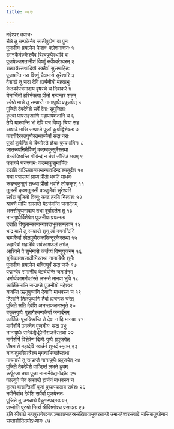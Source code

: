 ```yaml
---
title: ०८७

---
```

महेश्वर उवाच-  
चैत्रे तु चम्पकेनैव जातीपुष्पेण वा पुनः  
पूजनीयः प्रयत्नेन केशवः क्लेशनाशनः १  
दमनकैर्मरुकैश्चैव बिल्वपुष्पैरथापि वा  
पूजयेज्जगतामीशं विष्णुं सर्वेश्वरेश्वरम् २  
शतपत्रैस्तथादिव्यै रक्तैर्वा सुसमाहितः  
पूजयन्ति नरा विष्णुं चैत्रमासे सुरेश्वरि ३  
वैशाखे तु सदा देवि ह्यर्चनीयो महत्प्रभुः  
केतकीपत्रमादाय वृषस्थे च दिवाकरे ४  
येनार्चितो हरिर्भक्त्या प्रीतो मन्वन्तरं शतम्  
ज्येष्ठे मासे तु सम्प्राप्ते नानापुष्पैः प्रपूजयेत् ५  
पूजिते देवदेवेशे सर्वे देवाः सुपूजिताः  
कृत्वा पापसहस्राणि महापापशतानि च ६  
तेपि यास्यन्ति भो देवि यत्र विष्णुः श्रिया सह  
आषाढे मासि सम्प्राप्ते पूजां कुर्याद्विशेषतः ७  
करवीरैरक्तपुष्पैस्तथाब्जैर्वा सदा नराः  
पूजां कुर्वन्ति ये विष्णोस्ते ज्ञेयाः पुण्यभागिनः ८  
जातरूपनिभैर्विष्णुं कदम्बकुसुमैस्तथा  
येऽर्चयिष्यन्ति गोविन्दं न तेषां सौरिजं भयम् ९  
घनागमे घनश्यामः कदम्बकुसुमार्चितः  
ददाति वाञ्छितान्कामान्यावदिन्द्राश्चतुर्दश १०  
यथा पद्मालयां प्राप्य प्रीतो भवति माधवः  
कदम्बकुसुमं लब्ध्वा प्रीतो भवति लोककृत् ११  
तुलसी कृष्णतुलसी वञ्जुलैर्वा सुरेश्वरि  
सर्वदा पूजितो विष्णुः कष्टं हरति नित्यशः १२  
श्रावणे मासि सम्प्राप्ते येऽर्चयन्ति जनार्दनम्  
अतसीपुष्पमादाय तथा दूर्वादलेन तु १३  
नानापुष्पैर्विशेषेण पूजनीयः प्रयत्नतः  
ददाति विपुलान्कामान्यावदाभूतसम्प्लवम् १४  
भाद्र मासे तु सम्प्राप्ते शृणु त्वं नगनन्दिनि  
चम्पकैर्वा श्वेतपुष्पैरक्तसिन्दूरकैस्तथा १५  
कह्लारैर्वा महादेवि सर्वकामफलं लभेत्  
आश्विने वै शुभेमासे कर्त्तव्यं विष्णुपूजनम् १६  
यूथिकानवजातीभिस्तथा नानाविधैः शुभैः  
पूजनीयः प्रयत्नेन भक्तिपूर्वं सदा जनैः १७  
पद्मान्येव समानीय येऽर्चयन्ति जनार्दनम्  
धर्मार्थकाममोक्षांस्ते लभन्ते मानवा भुवि १८  
कार्तिकेमासि सम्प्राप्ते पूजनीयो महेश्वरः  
यावन्ति ऋतुपुष्पाणि देयानि माधवस्य च १९  
तिलानि तिलपुष्पाणि तैर्वा ह्यर्चनकं चरेत्  
पूजिते सति देवेशि अनन्तफलमश्नुते २०  
बकुलपुष्पैः पुन्नागैश्चम्पकैर्वा जनार्दनम्  
कार्तिके पूजयिष्यन्ति ते देवा न हि मानवाः २१  
मार्गशीर्षे प्रयत्नेन पूजनीयः सदा प्रभुः  
नानापुष्पैः सनैवेद्यैर्धूपैर्नीराजनैस्तथा २२  
मार्गशीर्षे विशेषेण दिव्यैः पुष्पैः प्रपूजयेत्  
पौषमासे महादेवि स्वर्चनं शुभदं स्मृतम् २३  
नानातुलसिपत्रैश्च मृगनाभिजलैस्तथा  
माघमासे तु सम्प्राप्ते नानापुष्पैः प्रपूजयेत् २४  
पूजिते देवदेवेशे वाञ्छितं लभते ध्रुवम्  
कर्पूरजा तथा पूजा नानानैवेद्यमोदकैः २५  
फाल्गुने चैव सम्प्राप्ते ह्यर्चनं माधवस्य च  
कृत्वा वासन्तिकीं पूजां पुष्पाण्यादाय सर्वशः २६  
नवीनैर्वाथ देवेशि सर्वैर्वा पूजयेत्ततः  
पूजिते तु जगन्नाथे वैकुण्ठपदमव्ययम्  
प्राप्नोति पुरुषो नित्यं श्रीविष्णोश्च प्रसादतः २७  
इति श्रीपाद्मे महापुराणेपञ्चपञ्चाशत्सहस्रसंहितायामुत्तरखण्डे उमामहेश्वरसंवादे मासिकपुष्पोनाम सप्ताशीतितमोऽध्यायः ८७